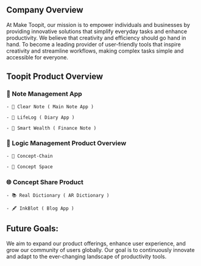 ## Company Overview
 At Make Toopit, our mission is to empower individuals and businesses by providing innovative solutions that simplify everyday tasks and enhance productivity. We believe that creativity and efficiency should go hand in hand.
 To become a leading provider of user-friendly tools that inspire creativity and streamline workflows, making complex tasks simple and accessible for everyone.
 
## Toopit Product Overview
### 📝 Note Management App
    - 📝 Clear Note ( Main Note App )
    
    - 📖 LifeLog ( Diary App )
    
    - 📒 Smart Wealth ( Finance Note )
  
### 🧠 Logic Management Product Overview
    - 🔗 Concept-Chain
    
    - 🌌 Concept Space

### 🌐 Concept Share Product
    - 📚 Real Dictionary ( AR Dictionary )
    
    - 🖋️ InkBlot ( Blog App )

## Future Goals:

We aim to expand our product offerings, enhance user experience, and grow our community of users globally. Our goal is to continuously innovate and adapt to the ever-changing landscape of productivity tools.

<!--

**Here are some ideas to get you started:**

🙋‍♀️ A short introduction - what is your organization all about?
🌈 Contribution guidelines - how can the community get involved?
👩‍💻 Useful resources - where can the community find your docs? Is there anything else the community should know?
🍿 Fun facts - what does your team eat for breakfast?
🧙 Remember, you can do mighty things with the power of [Markdown](https://docs.github.com/github/writing-on-github/getting-started-with-writing-and-formatting-on-github/basic-writing-and-formatting-syntax)
-->
